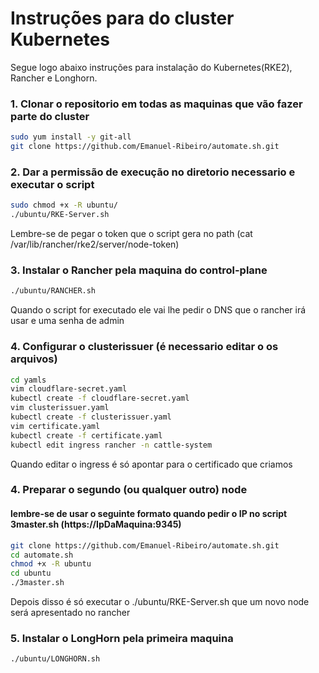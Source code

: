 # Instruções para do cluster Kubernetes

Segue logo abaixo instruções para instalação do Kubernetes(RKE2), Rancher e Longhorn.

### 1. Clonar o repositorio em todas as maquinas que vão fazer parte do cluster

```sh
sudo yum install -y git-all
git clone https://github.com/Emanuel-Ribeiro/automate.sh.git
```

### 2. Dar a permissão de execução no diretorio necessario e executar o script

```sh
sudo chmod +x -R ubuntu/
./ubuntu/RKE-Server.sh
```
Lembre-se de pegar o token que o script gera no path (cat /var/lib/rancher/rke2/server/node-token)

### 3. Instalar o Rancher pela maquina do control-plane

```sh
./ubuntu/RANCHER.sh
```
Quando o script for executado ele vai lhe pedir o DNS que o rancher irá usar e uma senha de admin

### 4. Configurar o clusterissuer (é necessario editar o os arquivos)

```sh
cd yamls
vim cloudflare-secret.yaml
kubectl create -f cloudflare-secret.yaml
vim clusterissuer.yaml
kubectl create -f clusterissuer.yaml
vim certificate.yaml
kubectl create -f certificate.yaml
kubectl edit ingress rancher -n cattle-system
```
Quando editar o ingress é só apontar para o certificado que criamos

### 4. Preparar o segundo (ou qualquer outro) node
  #### lembre-se de usar o seguinte formato quando pedir o IP no script 3master.sh (https://IpDaMaquina:9345)

```sh
git clone https://github.com/Emanuel-Ribeiro/automate.sh.git
cd automate.sh
chmod +x -R ubuntu
cd ubuntu
./3master.sh
```
Depois disso é só executar o ./ubuntu/RKE-Server.sh que um novo node será apresentado no rancher

### 5. Instalar o LongHorn pela primeira maquina

```sh
./ubuntu/LONGHORN.sh
```